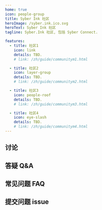 ```yaml
---
home: true
icon: people-group
title: Syber Ink 社区
heroImage: /syber.ink.ico.svg
heroText: Syber Ink 社区
tagline: Syber.Ink 社区, 包括 Syber Connect. 

features:
  - title: 社区1
    icon: link
    details: TBD. 
    # link: /zh/guide/communitym1.html

  - title: 社区2
    icon: layer-group
    details: TBD.
    # link: /zh/guide/communitym2.html 

  - title: 社区3
    icon: people-roof
    details: TBD.
    # link: /zh/guide/communitym3.html

  - title: 社区4
    icon: eye-slash
    details: TBD. 
    # link: /zh/guide/communitym4.html
---
```

 
## 讨论

## 答疑 Q&A

## 常见问题 FAQ

## 提交问题 issue